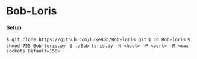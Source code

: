 # Bob-Loris

**Setup**

 ```$ git clone https://github.com/LukeBob/Bob-loris.git```
 ```$ cd Bob-loris```
 ```$ chmod 755 Bob-loris.py```
 ``` $ ./Bob-loris.py -H <host> -P <port> -M <max-sockets Default=150>```
 
